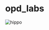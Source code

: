 # opd_labs
![hippo](https://media.giphy.com/media/3NmX5qyU5d5bZoFBaa/giphy.gif?cid=790b7611a107bb42ba66ba650b4da83adea29bba4f77e09a&rid=giphy.gif&ct=g)

